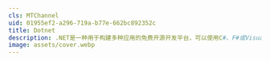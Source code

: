 ```yaml
---
cls: MTChannel
uid: 01955ef2-a296-719a-b77e-662bc892352c
title: Dotnet
description: .NET是一种用于构建多种应用的免费开源开发平台，可以使用C#、F#或Visual Basic编写.NET应用。 [10].NET用于生成多种类型的应用程序和库开发Web应用、Web API和微服务、云中的无服务器函数、云原生应用、移动应用、桌面应用、Windows WPF、Windows窗体、通用 Windows平
image: assets/cover.webp
---
```



